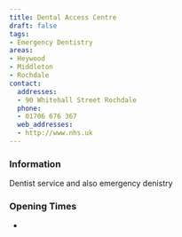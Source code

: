 ```yaml
---
title: Dental Access Centre
draft: false
tags:
- Emergency Dentistry
areas:
- Heywood
- Middleton
- Rochdale
contact:
  addresses:
  - 90 Whitehall Street Rochdale
  phone:
  - 01706 676 367
  web_addresses:
  - http://www.nhs.uk
---
```


### Information
Dentist service and also emergency denistry

### Opening Times
* 
